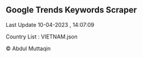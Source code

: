 

## Google Trends Keywords Scraper 
 
Last Update 10-04-2023 , 14:07:09

Country List :
VIETNAM.json



© Abdul Muttaqin 
